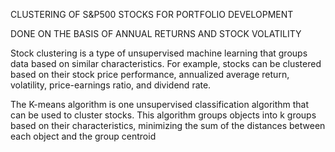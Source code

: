 CLUSTERING OF S&P500 STOCKS FOR PORTFOLIO DEVELOPMENT

DONE ON THE BASIS OF ANNUAL RETURNS AND STOCK VOLATILITY

Stock clustering is a type of unsupervised machine learning that groups data based on similar characteristics. For example, stocks can be clustered based on their stock price performance, annualized average return, volatility, price-earnings ratio, and dividend rate.

The K-means algorithm is one unsupervised classification algorithm that can be used to cluster stocks. This algorithm groups objects into k groups based on their characteristics, minimizing the sum of the distances between each object and the group centroid
